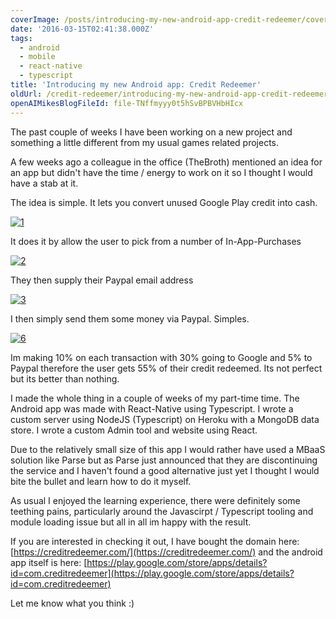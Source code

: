 ```yaml
---
coverImage: /posts/introducing-my-new-android-app-credit-redeemer/cover.jpg
date: '2016-03-15T02:41:38.000Z'
tags:
  - android
  - mobile
  - react-native
  - typescript
title: 'Introducing my new Android app: Credit Redeemer'
oldUrl: /credit-redeemer/introducing-my-new-android-app-credit-redeemer
openAIMikesBlogFileId: file-TNffmyyy0t5hSvBPBVHbHIcx
---
```


The past couple of weeks I have been working on a new project and something a little different from my usual games related projects.

<!-- more -->

A few weeks ago a colleague in the office (TheBroth) mentioned an idea for an app but didn't have the time / energy to work on it so I thought I would have a stab at it.

The idea is simple. It lets you convert unused Google Play credit into cash.

[![1](https://www.mikecann.blog/wp-content/uploads/2016/03/1.png)](https://www.mikecann.blog/wp-content/uploads/2016/03/1.png)

It does it by allow the user to pick from a number of In-App-Purchases

[![2](https://www.mikecann.blog/wp-content/uploads/2016/03/2.png)](https://www.mikecann.blog/wp-content/uploads/2016/03/2.png)

They then supply their Paypal email address

[![3](https://www.mikecann.blog/wp-content/uploads/2016/03/3.png)](https://www.mikecann.blog/wp-content/uploads/2016/03/3.png)

I then simply send them some money via Paypal. Simples.

[![6](https://www.mikecann.blog/wp-content/uploads/2016/03/6.png)](https://www.mikecann.blog/wp-content/uploads/2016/03/6.png)

Im making 10% on each transaction with 30% going to Google and 5% to Paypal therefore the user gets 55% of their credit redeemed. Its not perfect but its better than nothing.

I made the whole thing in a couple of weeks of my part-time time. The Android app was made with React-Native using Typescript. I wrote a custom server using NodeJS (Typescript) on Heroku with a MongoDB data store. I wrote a custom Admin tool and website using React.

Due to the relatively small size of this app I would rather have used a MBaaS solution like Parse but as Parse just announced that they are discontinuing the service and I haven't found a good alternative just yet I thought I would bite the bullet and learn how to do it myself.

As usual I enjoyed the learning experience, there were definitely some teething pains, particularly around the Javascirpt / Typescript tooling and module loading issue but all in all im happy with the result.

If you are interested in checking it out, I have bought the domain here: [https://creditredeemer.com/](https://creditredeemer.com/) and the android app itself is here: [https://play.google.com/store/apps/details?id=com.creditredeemer](https://play.google.com/store/apps/details?id=com.creditredeemer)

Let me know what you think :)
